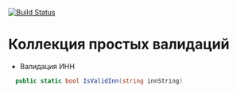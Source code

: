 [![Build Status](https://dev.azure.com/Bince1949/Bince1949/_apis/build/status/Advitalitum.ValidationsCollection?branchName=master)](https://dev.azure.com/Bince1949/Bince1949/_build/latest?definitionId=1&branchName=master)
# Коллекция простых валидаций
- Валидация ИНН
```csharp
  public static bool IsValidInn(string innString)
  ```
